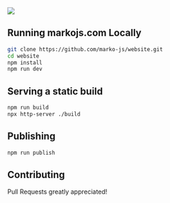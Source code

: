 <img src="https://user-images.githubusercontent.com/1958812/62652399-2a314c80-b910-11e9-883b-196686708979.png"/>

## Running markojs.com Locally

``` bash
git clone https://github.com/marko-js/website.git
cd website
npm install
npm run dev
```

## Serving a static build

```bash
npm run build
npx http-server ./build
```

## Publishing

```bash
npm run publish
```

## Contributing

Pull Requests greatly appreciated!
